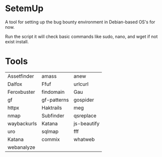 # SetemUp

A tool for setting up the bug bounty environment in Debian-based OS's for now.

Run the script it will check basic commands like sudo, nano, and wget if not exist install.

# Tools 


|              |              |              |
|--------------|--------------|--------------|
| Assetfinder  | amass        | anew         |  
| Dalfox       | Ffuf         | urlcurl      |            
| Feroxbuster  | findomain    | Gau          |
| gf           | gf-patterns  | gospider     |
| httpx        | Haktrails    | meg          |
| nmap         | Subfinder    | qsreplace    |
| waybackurls  | Katana       | js-beautify  |
| uro          | sqlmap       | fff          | 
| Katana       | commix       | whatweb      |
| webanalyze
